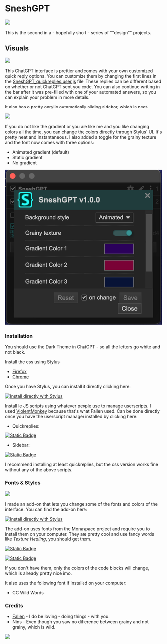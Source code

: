 # SneshGPT 

![](assets/SneshGPT_overview.png)

This is the second in a - hopefully short - series of ""design"" projects. 

## Visuals 

![](assets/SneshGPT_gif1.gif)

This ChatGPT interface is prettier and comes with your own customized quick reply options. You can customize them by changing the first lines in the [SneshGPT_quickreplies.user.js](https://github.com/senshastic/sensha-betterer-todoist/raw/refs/heads/main/js/SneshGPT_quickreplies.user.js) file.
These replies can be different based on whether or not ChatGPT sent you code. You can also continue writing in the bar after it was pre-filled with one of your automated answers, so you can explain your problem in more details. 

It also has a pretty acrylic automatically sliding sidebar, which is neat. 

![](assets/SneshGPT_sidebar.gif)

If you do not like the gradient or you are like me and you like changing colors all the time, you can change the colors directly through Stylus' UI. It's pretty neat and instantaneous. I also added a toggle for the grainy texture and the font now comes with three options: 
- Animated gradient (default)
- Static gradient
- No gradient
  
![](assets/SneshGPT_gui.png)

### Installation 

You should use the Dark Theme in ChatGPT - so all the letters go white and not black. 

Install the css using Stylus

-   [Firefox](https://addons.mozilla.org/en-US/firefox/addon/styl-us/)
-   [Chrome](https://chromewebstore.google.com/detail/stylus/clngdbkpkpeebahjckkjfobafhncgmne)

Once you have Stylus, you can install it directly clicking here: 

[![Install directly with Stylus](https://img.shields.io/badge/Install%20directly%20with-Stylus-238b8b.svg)](https://github.com/senshastic/sneshGPT/raw/refs/heads/main/css/SneshGPT.user.css)

Install le JS scripts using whatever people use to manage userscripts. I used [ViolentMonkey](https://violentmonkey.github.io/) because that's what Fallen used. Can be done directly once you have the userscript manager installed by clicking here: 

- Quickreplies: 

[![Static Badge](https://img.shields.io/badge/Install_directly_with-whatever-yellow)](https://github.com/senshastic/sneshGPT/raw/refs/heads/main/js/SneshGPT_quickreplies.user.js)

- Sidebar:

[![Static Badge](https://img.shields.io/badge/Install_directly_with-whatever-yellow)](https://github.com/senshastic/sneshGPT/raw/refs/heads/main/js/SneshGPT_sidebar.user.js)

I recommend installing at least quickreplies, but the css version works fine without any of the above scripts.

### Fonts & Styles

![](assets/SneshGPT_fontex.png)

I made an add-on that lets you change some of the fonts and colors of the interface. You can find the add-on here: 

[![Install directly with Stylus](https://img.shields.io/badge/Install%20directly%20with-Stylus-238b8b.svg)](https://github.com/senshastic/sneshGPT/raw/refs/heads/main/css/SneshGPT_fontpack.user.css)

The add-on uses fonts from the Monaspace project and require you to install them on your computer. They are pretty cool and use fancy words like *Texture Healing*, you should get them. 

[![Static Badge](https://img.shields.io/badge/Directly_download-Monaspace_fonts-C72C48)](https://github.com/githubnext/monaspace/releases/download/v1.101/monaspace-v1.101.zip)

[![Static Badge](https://img.shields.io/badge/Learn_about_Monaspace-C72C48)](https://monaspace.githubnext.com/)

If you don't have them, only the colors of the code blocks will change, which is already pretty nice imo. 

It also uses the following font if installed on your computer: 

- CC Wild Words

### Credits 

- [Fallen](https://github.com/FallenStar08) - I do be loving - doing things - with you. 
- Nins - Even though you saw no difference between grainy and not grainy, which is wild. 

![](assets/SneshGPT_fontsoverview.gif) 
